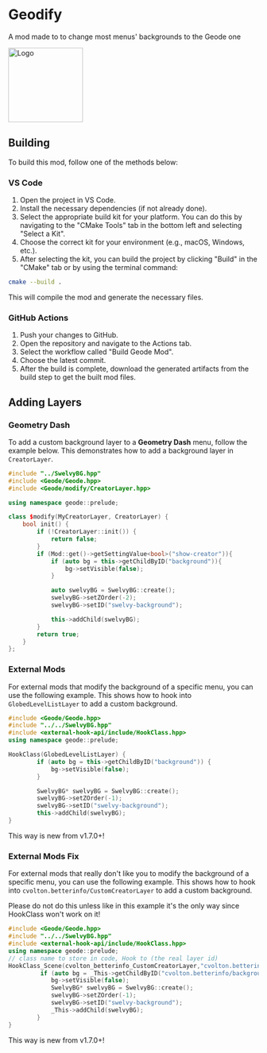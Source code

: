 # Geodify
A mod made to to change most menus' backgrounds to the Geode one 

<img src="logo.png" width="150" alt="Logo" />

## Building

To build this mod, follow one of the methods below:

### VS Code

1. Open the project in VS Code.
2. Install the necessary dependencies (if not already done).
3. Select the appropriate build kit for your platform. You can do this by navigating to the "CMake Tools" tab in the bottom left and selecting "Select a Kit".
4. Choose the correct kit for your environment (e.g., macOS, Windows, etc.).
5. After selecting the kit, you can build the project by clicking "Build" in the "CMake" tab or by using the terminal command:

```bash
cmake --build .
```
This will compile the mod and generate the necessary files.

### GitHub Actions

1. Push your changes to GitHub.
2. Open the repository and navigate to the Actions tab.
3. Select the workflow called "Build Geode Mod".
4. Choose the latest commit.
5. After the build is complete, download the generated artifacts from the build step to get the built mod files.

## Adding Layers

### Geometry Dash

To add a custom background layer to a **Geometry Dash** menu, follow the example below. This demonstrates how to add a background layer in `CreatorLayer`.

```cpp
#include "../SwelvyBG.hpp"
#include <Geode/Geode.hpp>
#include <Geode/modify/CreatorLayer.hpp>

using namespace geode::prelude;

class $modify(MyCreatorLayer, CreatorLayer) {
	bool init() {
		if (!CreatorLayer::init()) {
			return false;
		}
		if (Mod::get()->getSettingValue<bool>("show-creator")){
			if (auto bg = this->getChildByID("background")){
				bg->setVisible(false);
			}

			auto swelvyBG = SwelvyBG::create();
			swelvyBG->setZOrder(-2);
			swelvyBG->setID("swelvy-background");

			this->addChild(swelvyBG);
		}
		return true;
	}
};
```


### External Mods

For external mods that modify the background of a specific menu, you can use the following example. This shows how to hook into `GlobedLevelListLayer` to add a custom background.

```cpp
#include <Geode/Geode.hpp>
#include "../../SwelvyBG.hpp"
#include <external-hook-api/include/HookClass.hpp> 
using namespace geode::prelude;

HookClass(GlobedLevelListLayer) {
        if (auto bg = this->getChildByID("background")) {
            bg->setVisible(false);
        }

        SwelvyBG* swelvyBG = SwelvyBG::create();
        swelvyBG->setZOrder(-1);
        swelvyBG->setID("swelvy-background");
        this->addChild(swelvyBG);
}

```
This way is new from v1.7.0+!

### External Mods Fix

For external mods that really don't like you to modify the background of a specific menu, you can use the following example. This shows how to hook into `cvolton.betterinfo/CustomCreatorLayer` to add a custom background.

Please do not do this unless like in this example it's the only way since HookClass won't work on it!

```cpp
#include <Geode/Geode.hpp>
#include "../../SwelvyBG.hpp"
#include <external-hook-api/include/HookClass.hpp> 
using namespace geode::prelude;
// class name to store in code, Hook to (the real layer id)
HookClass_Scene(cvolton_betterinfo_CustomCreatorLayer,"cvolton.betterinfo/CustomCreatorLayer") {
         if (auto bg = _This->getChildByID("cvolton.betterinfo/background")) {
            bg->setVisible(false);
            SwelvyBG* swelvyBG = SwelvyBG::create();
            swelvyBG->setZOrder(-1);
            swelvyBG->setID("swelvy-background");
            _This->addChild(swelvyBG);
        }
}
```
This way is new from v1.7.0+!
